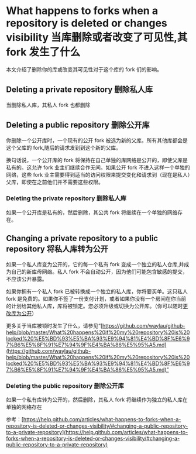 What happens to forks when a repository is deleted or changes visibility 当库删除或者改变了可见性,其 fork 发生了什么
===========

本文介绍了删除你的库或改变其可见性对于这个库的 fork 们的影响。

## Deleting a private repository 删除私人库

当删除私人库，其私人 fork 也都删除

## Deleting a public repository 删除公开库

你删除一个公开库时，一个现有的公开 fork 被选为新的父库。所有其他库都会是这个父库的 fork,随后的请求发到到这个新的父库。

换句话说，一个公开库的 fork 将保持在自己单独的库网络是公开的，即使父库是私有的。这允许 fork 业主们继续合作无间。如果公开 fork 不进入这样一个单独的网络，这些 fork 业主需要得到适当的访问权限来提交变化和请求到（现在是私人）父库，即使在之前他们并不需要这些权限。

### Deleting the private repository 删除私人库

如果一个公开库是私有的，然后删除，其公共 fork 将继续在一个单独的网络存在。

## Changing a private repository to a public repository 将私人库转为公开

如果一个私人库变为公开的，它的每一个私有 fork 变成一个独立的私人仓库,并成为自己的新库母网络。私人 fork 不会自动公开，因为他们可能包含敏感的提交，不应该公开暴露。

如果你拥有一个私人 fork 已被转换成一个独立的私人库，你将要买单。这只私人 fork 是免费的。如果你不签了一份支付计划，或者如果你没有一个房间在你当前的计划给其他私人库，库将被锁定。您必须升级或切换为公开库。（你可以随时[更改库为公开](https://github.com/waylau/github-help/blob/master/Making%20a%20private%20repository%20public%20%E7%A7%81%E4%BA%BA%E5%BA%93%E8%BD%AC%E4%B8%BA%E5%85%AC%E5%BC%80.md)）

更多关于当库被锁时发生了什么，请参见“[https://github.com/waylau/github-help/blob/master/What%20happens%20if%20my%20repository%20is%20locked%20%E5%BD%93%E5%BA%93%E9%94%81%E4%BD%8F%E6%97%B6%E5%8F%91%E7%94%9F%E4%BA%86%E5%95%A5.md](https://github.com/waylau/github-help/blob/master/What%20happens%20if%20my%20repository%20is%20locked%20%E5%BD%93%E5%BA%93%E9%94%81%E4%BD%8F%E6%97%B6%E5%8F%91%E7%94%9F%E4%BA%86%E5%95%A5.md)”

### Deleting the public repository 删除公开库

如果一个私有库转为公开的，然后删除，其私人 fork 将继续作为独立的私人库在单独的网络存在

参考：[https://help.github.com/articles/what-happens-to-forks-when-a-repository-is-deleted-or-changes-visibility/#changing-a-public-repository-to-a-private-repository](https://help.github.com/articles/what-happens-to-forks-when-a-repository-is-deleted-or-changes-visibility/#changing-a-public-repository-to-a-private-repository)

